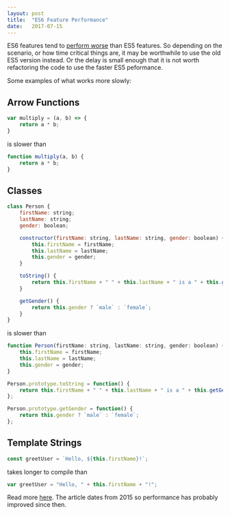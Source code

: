 ```yaml
---
layout: post
title:  "ES6 Feature Performance"
date:   2017-07-15
---
```


ES6 features tend to [perform worse](http://incaseofstairs.com/2015/06/es6-feature-performance/)
than ES5 features.
So depending on the scenario, or how time critical things are,
it may be worthwhile to use the old ES5 version instead.
Or the delay is small enough that it is not worth refactoring the code
to use the faster ES5 peformance.

Some examples of what works more slowly:

## Arrow Functions

```js
var multiply = (a, b) => {
	return a * b; 
}
```

is slower than

```js
function multiply(a, b) {
	return a * b;
}
```

## Classes

```js
class Person {
	firstName: string;
	lastName: string;
	gender: boolean;

	constructor(firstName: string, lastName: string, gender: boolean) {
		this.firstName = firstName;
		this.lastName = lastName;
		this.gender = gender;
	}

	toString() {
		return this.firstName + " " + this.lastName + " is a " + this.getGender();
	}

	getGender() {
		return this.gender ? `male` : `female`;
	}
}
```

is slower than

```js
function Person(firstName: string, lastName: string, gender: boolean) {
	this.firstName = firstName;
	this.lastName = lastName;
	this.gender = gender;
}

Person.prototype.toString = function() {
	return this.firstName + " " + this.lastName + " is a " + this.getGender();
};

Person.prototype.getGender = function() {
	return this.gender ? `male` : `female`;
};
```


## Template Strings

```js
const greetUser = `Hello, ${this.firstName}!`;
```

takes longer to compile than

```js
var greetUser = "Hello, " + this.firstName + "!";
```

Read more [here](http://incaseofstairs.com/2015/06/es6-feature-performance/).
The article dates from 2015 so performance has probably improved since then.



















